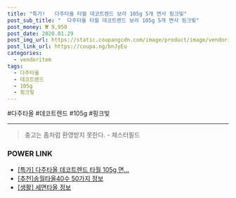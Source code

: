 ```yaml
--- 
title: "특가!   다주타올 타월 데코트렌드 보라 105g 5개 면사 핑크빛" 
post_sub_title: "  다주타올 타월 데코트렌드 보라 105g 5개 면사 핑크빛" 
post_money: ₩ 9,950 
post_date: 2020.01.29 
post_img_url: https://static.coupangcdn.com/image/product/image/vendoritem/2016/05/30/3013835971/e3552c18-f57c-465f-8bfc-b23a85b96c74.jpg 
post_link_url: https://coupa.ng/bnJyEu 
categories: 
  - vendoritem 
tags: 
  - 다주타올 
  - 데코트렌드 
  - 105g 
  - 핑크빛 
--- 
```

  #다주타올 #데코트렌드 #105g #핑크빛 
<hr> 

> 충고는 좀처럼 환영받지 못한다. - 체스터필드 


### POWER LINK

* <a href="https://blog.naver.com/santokki14/221789572402" target="_blank">[특가] 다주타올 데코트렌드 타월 105g 면...</a>
* <a href="https://blog.naver.com/fasyy4321/221786140576" target="_blank">[추천]송월타올40수 50가지 정보</a>
* <a href="https://blog.naver.com/santokki14/221773856023" target="_blank"> [생활] 세면타올 정보 </a>
